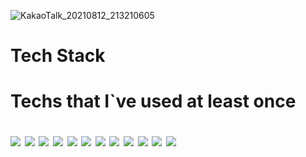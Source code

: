 ![KakaoTalk_20210812_213210605](https://user-images.githubusercontent.com/77622831/129197464-7672b504-9296-4283-839b-6427cdaa4824.jpg)



<h1> Tech Stack <h1>
Techs that I`ve used at least once

<!-- 노드 -->
<a href=#><img src="https://img.shields.io/badge/Nodejs-yellow?style=flat-square&logo=Node.js&logoColor=#339933"/></a><!-- javascrtipt --> <a href=#><img src="https://img.shields.io/badge/JavaScript-red?style=flat-square&logo=JavaScript&logoColor=#F7DF1E"/></a><!-- mysql --> <a href=#><img src="https://img.shields.io/badge/MySQL-white?style=flat-square&logo=MySQL&logoColor=#F7DF1E"/></a><!-- mongodb --> <a href=#><img src="https://img.shields.io/badge/MongoDB-blue?style=flat-square&logo=MongoDB&logoColor=#47A248"/></a><!-- react --> <a href=#><img src="https://img.shields.io/badge/React-green?style=flat-square&logo=React&logoColor=#F7DF1E"/></a><!-- redux --> <a href=#><img src="https://img.shields.io/badge/Redux-powderblue?style=flat-square&logo=Redux&logoColor=#F7DF1E"/></a><!-- html --> <a href=#><img src="https://img.shields.io/badge/HTML5-purple?style=flat-square&logo=HTML5&logoColor=#F7DF1E"/></a><!-- css --> <a href=#><img src="https://img.shields.io/badge/CSS3-blue?style=flat-square&logo=CSS3&logoColor=#F7DF1E"/></a><!-- jquery --> <a href=#><img src="https://img.shields.io/badge/jQuery-yellow?style=flat-square&logo=jQuery&logoColor=#F7DF1E"/></a><!-- heroku --> <a href=#><img src="https://img.shields.io/badge/Heroku-red?style=flat-square&logo=Heroku&logoColor=#F7DF1E"/></a><!-- github --> <a href=#><img src="https://img.shields.io/badge/GitHub-black?style=flat-square&logo=GitHub&logoColor=#F7DF1E"/></a><!-- notion --> <a href=#><img src="https://img.shields.io/badge/Notion-powderblue?style=flat-square&logo=Notion&logoColor=#F7DF1E"/></a>

